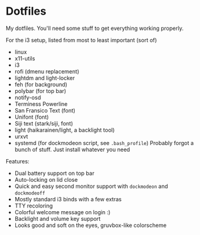 # Dotfiles

My dotfiles. You'll need some stuff to get everything working properly.

For the i3 setup, listed from most to least important (sort of)
* linux
* x11-utils
* i3
* rofi (dmenu replacement)
* lightdm and light-locker
* feh (for background)
* polybar (for top bar)
* notify-osd
* Terminess Powerline
* San Fransico Text (font)
* Unifont (font)
* Siji text (stark/siji, font)
* light (haikarainen/light, a backlight tool)
* urxvt
* systemd (for dockmodeon script, see `.bash_profile`)
Probably forgot a bunch of stuff. Just install whatever you need

Features:
* Dual battery support on top bar
* Auto-locking on lid close
* Quick and easy second monitor support with `dockmodeon` and `dockmodeoff`
* Mostly standard i3 binds with a few extras
* TTY recoloring
* Colorful welcome message on login :)
* Backlight and volume key support
* Looks good and soft on the eyes, gruvbox-like colorscheme
